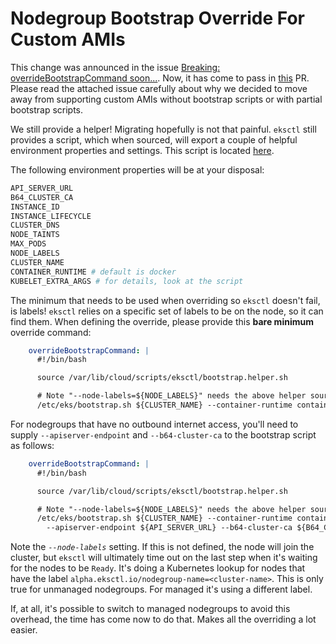 # Nodegroup Bootstrap Override For Custom AMIs

This change was announced in the issue [Breaking: overrideBootstrapCommand soon...](https://github.com/eksctl-io/eksctl/issues/3563).
Now, it has come to pass in [this](https://github.com/eksctl-io/eksctl/pull/4968) PR. Please read the attached issue carefully about 
why we decided to move away from supporting custom AMIs without bootstrap scripts or with partial bootstrap scripts.

We still provide a helper! Migrating hopefully is not that painful. `eksctl` still provides a script, which when sourced, 
will export a couple of helpful environment properties and settings. This script is located [here](https://github.com/eksctl-io/eksctl/blob/70a289d62e3c82e6177930cf2469c2572c82e104/pkg/nodebootstrap/assets/scripts/bootstrap.helper.sh).

The following environment properties will be at your disposal:

```bash
API_SERVER_URL
B64_CLUSTER_CA
INSTANCE_ID
INSTANCE_LIFECYCLE
CLUSTER_DNS
NODE_TAINTS
MAX_PODS
NODE_LABELS
CLUSTER_NAME
CONTAINER_RUNTIME # default is docker
KUBELET_EXTRA_ARGS # for details, look at the script
```

The minimum that needs to be used when overriding so `eksctl` doesn't fail, is labels! `eksctl` relies on a specific set of
labels to be on the node, so it can find them. When defining the override, please provide this **bare minimum** override
command:

```yaml
    overrideBootstrapCommand: |
      #!/bin/bash

      source /var/lib/cloud/scripts/eksctl/bootstrap.helper.sh

      # Note "--node-labels=${NODE_LABELS}" needs the above helper sourced to work, otherwise will have to be defined manually.
      /etc/eks/bootstrap.sh ${CLUSTER_NAME} --container-runtime containerd --kubelet-extra-args "--node-labels=${NODE_LABELS}"
```

For nodegroups that have no outbound internet access, you'll need to supply `--apiserver-endpoint` and `--b64-cluster-ca`
to the bootstrap script as follows:

```yaml
    overrideBootstrapCommand: |
      #!/bin/bash

      source /var/lib/cloud/scripts/eksctl/bootstrap.helper.sh

      # Note "--node-labels=${NODE_LABELS}" needs the above helper sourced to work, otherwise will have to be defined manually.
      /etc/eks/bootstrap.sh ${CLUSTER_NAME} --container-runtime containerd --kubelet-extra-args "--node-labels=${NODE_LABELS}" \
        --apiserver-endpoint ${API_SERVER_URL} --b64-cluster-ca ${B64_CLUSTER_CA}
```

Note the _`--node-labels`_ setting. If this is not defined, the node will join the cluster, but `eksctl` will ultimately
time out on the last step when it's waiting for the nodes to be `Ready`. It's doing a Kubernetes lookup for nodes that
have the label `alpha.eksctl.io/nodegroup-name=<cluster-name>`. This is only true for unmanaged nodegroups. For managed
it's using a different label.

If, at all, it's possible to switch to managed nodegroups to avoid this overhead, the time has come now to do that. Makes
all the overriding a lot easier.
